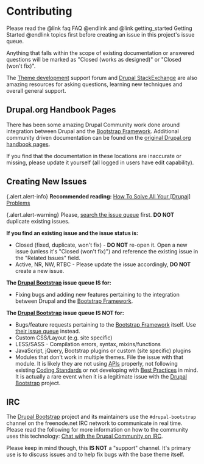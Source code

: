 <!-- @file Overview on how to contribute to the Drupal Bootstrap project. -->
<!-- @defgroup -->
# Contributing

Please read the @link faq FAQ @endlink and @link getting_started Getting Started @endlink
topics first before creating an issue in this project's issue queue.

Anything that falls within the scope of existing documentation or answered
questions will be marked as "Closed (works as designed)" or "Closed (won't fix)".

The [Theme development](https://www.drupal.org/forum/3) support forum and
[Drupal StackExchange](https://drupal.stackexchange.com) are also amazing
resources for asking questions, learning new techniques and overall general
support.

## Drupal.org Handbook Pages
There has been some amazing Drupal Community work done around integration between
Drupal and the [Bootstrap Framework]. Additional community driven documentation
can be found on the [original Drupal.org handbook pages](https://www.drupal.org/node/1976938).

If you find that the documentation in these locations are inaccurate or missing,
please update it yourself (all logged in users have edit capability).

## Creating New Issues

{.alert.alert-info} **Recommended reading:** [How To Solve All Your [Drupal] Problems](http://www.lullabot.com/blog/article/how-solve-all-your-problems)

{.alert.alert-warning} Please, [search the issue queue](https://www.drupal.org/project/issues/search/bootstrap)
first. **DO NOT** duplicate existing issues.

**If you find an existing issue and the issue status is:**
- Closed (fixed, duplicate, won't fix) - **DO NOT** re-open it. Open a new
  issue (unless it's "Closed (won't fix)") and reference the existing issue in
  the "Related Issues" field.
- Active, NR, NW, RTBC - Please update the issue accordingly, **DO NOT** create
  a new issue.

**The [Drupal Bootstrap] issue queue IS for:**
- Fixing bugs and adding new features pertaining to the integration between
  Drupal and the [Bootstrap Framework].

**The [Drupal Bootstrap] issue queue IS NOT for:**
- Bugs/feature requests pertaining to the [Bootstrap Framework] itself. Use
  [their issue queue](https://github.com/twbs/bootstrap/issues) instead.
- Custom CSS/Layout (e.g. site specific)
- LESS/SASS - Compilation errors, syntax, mixins/functions
- JavaScript, jQuery, Bootstrap plugins or custom (site specific) plugins
- Modules that don't work in multiple themes. File the issue with that module.
  It is likely they are not using [APIs](https://api.drupal.org) properly, not
  following existing [Coding Standards](https://www.drupal.org/coding-standards)
  or not developing with [Best Practices](https://www.drupal.org/best-practices) in
  mind. It is actually a rare event when it is a legitimate issue with the
  [Drupal Bootstrap] project.

## IRC
The [Drupal Bootstrap] project and its maintainers use the `#drupal-bootstrap`
channel on the freenode.net IRC network to communicate in real time. Please read
the following for more information on how to the community uses this technology:
[Chat with the Drupal Community on IRC](https://www.drupal.org/irc).

Please keep in mind though, this **IS NOT** a "support" channel. It's primary
use is to discuss issues and to help fix bugs with the base theme itself.

[Drupal Bootstrap]: https://www.drupal.org/project/bootstrap
[Bootstrap Framework]: https://getbootstrap.com/docs/3.3/
